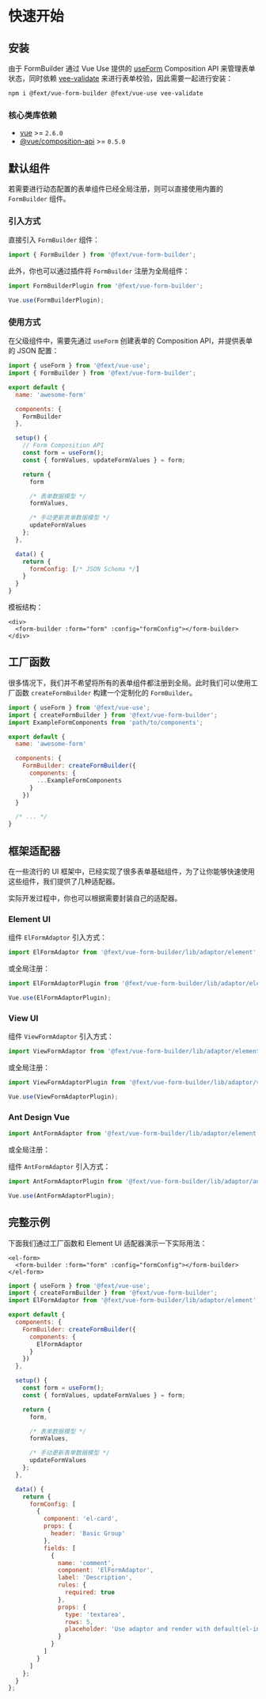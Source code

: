 # 快速开始

## 安装

由于 FormBuilder 通过 Vue Use 提供的 [useForm](../../vue-use/api/form.md) Composition API 来管理表单状态，同时依赖 [vee-validate](https://github.com/logaretm/vee-validate) 来进行表单校验，因此需要一起进行安装：

```bash
npm i @fext/vue-form-builder @fext/vue-use vee-validate
```

### 核心类库依赖

- [vue](https://github.com/vuejs/vue) >= `2.6.0`
- [@vue/composition-api](https://github.com/vuejs/composition-api) >= `0.5.0`

## 默认组件

若需要进行动态配置的表单组件已经全局注册，则可以直接使用内置的 `FormBuilder` 组件。

### 引入方式

直接引入 `FormBuilder` 组件：

```js
import { FormBuilder } from '@fext/vue-form-builder';
```

此外，你也可以通过插件将 `FormBuilder` 注册为全局组件：

```js
import FormBuilderPlugin from '@fext/vue-form-builder';

Vue.use(FormBuilderPlugin);
```

### 使用方式

在父级组件中，需要先通过 `useForm` 创建表单的 Composition API，并提供表单的 JSON 配置：

```js
import { useForm } from '@fext/vue-use';
import { FormBuilder } from '@fext/vue-form-builder';

export default {
  name: 'awesome-form'

  components: {
    FormBuilder
  },

  setup() {
    // Form Composition API
    const form = useForm();
    const { formValues, updateFormValues } = form;

    return {
      form

      /* 表单数据模型 */
      formValues,

      /* 手动更新表单数据模型 */
      updateFormValues
    };
  },

  data() {
    return {
      formConfig: [/* JSON Schema */]
    }
  }
}
```

模板结构：

```vue
<div>
  <form-builder :form="form" :config="formConfig"></form-builder>
</div>
```

## 工厂函数

很多情况下，我们并不希望将所有的表单组件都注册到全局。此时我们可以使用工厂函数 `createFormBuilder` 构建一个定制化的 `FormBuilder`。

```js
import { useForm } from '@fext/vue-use';
import { createFormBuilder } from '@fext/vue-form-builder';
import ExampleFormComponents from 'path/to/components';

export default {
  name: 'awesome-form'

  components: {
    FormBuilder: createFormBuilder({
      components: {
        ...ExampleFormComponents
      }
    })
  }

  /* ... */
}
```

## 框架适配器

在一些流行的 UI 框架中，已经实现了很多表单基础组件，为了让你能够快速使用这些组件，我们提供了几种适配器。

实际开发过程中，你也可以根据需要封装自己的适配器。

### Element UI

组件 `ElFormAdaptor` 引入方式：

```js
import ElFormAdaptor from '@fext/vue-form-builder/lib/adaptor/element';
```

或全局注册：

```js
import ElFormAdaptorPlugin from '@fext/vue-form-builder/lib/adaptor/element';

Vue.use(ElFormAdaptorPlugin);
```

### View UI

组件 `ViewFormAdaptor` 引入方式：

```js
import ViewFormAdaptor from '@fext/vue-form-builder/lib/adaptor/element';
```

或全局注册：

```js
import ViewFormAdaptorPlugin from '@fext/vue-form-builder/lib/adaptor/view';

Vue.use(ViewFormAdaptorPlugin);
```

### Ant Design Vue

```js
import AntFormAdaptor from '@fext/vue-form-builder/lib/adaptor/element';
```

或全局注册：

组件 `AntFormAdaptor` 引入方式：

```js
import AntFormAdaptorPlugin from '@fext/vue-form-builder/lib/adaptor/antd';

Vue.use(AntFormAdaptorPlugin);
```

## 完整示例

下面我们通过工厂函数和 Element UI 适配器演示一下实际用法：

```vue
<el-form>
  <form-builder :form="form" :config="formConfig"></form-builder>
</el-form>
```

```js
import { useForm } from '@fext/vue-use';
import { createFormBuilder } from '@fext/vue-form-builder';
import ElFormAdaptor from '@fext/vue-form-builder/lib/adaptor/element';

export default {
  components: {
    FormBuilder: createFormBuilder({
      components: {
        ElFormAdaptor
      }
    })
  },

  setup() {
    const form = useForm();
    const { formValues, updateFormValues } = form;

    return {
      form,

      /* 表单数据模型 */
      formValues,

      /* 手动更新表单数据模型 */
      updateFormValues
    };
  },

  data() {
    return {
      formConfig: [
        {
          component: 'el-card',
          props: {
            header: 'Basic Group'
          },
          fields: [
            {
              name: 'comment',
              component: 'ElFormAdaptor',
              label: 'Description',
              rules: {
                required: true
              },
              props: {
                type: 'textarea',
                rows: 5,
                placeholder: 'Use adaptor and render with default(el-input) component'
              }
            }
          ]
        }
      ]
    };
  }
};
```
